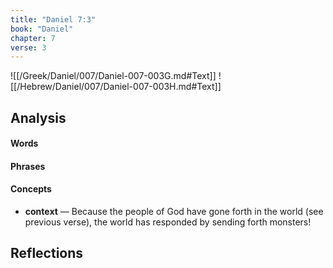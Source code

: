 ```yaml
---
title: "Daniel 7:3"
book: "Daniel"
chapter: 7
verse: 3
---
```

![[/Greek/Daniel/007/Daniel-007-003G.md#Text]]
![[/Hebrew/Daniel/007/Daniel-007-003H.md#Text]]

## Analysis

#### Words

#### Phrases

#### Concepts
- **context** — Because the people of God have gone forth in the world (see previous verse), the world has responded by sending forth monsters!

## Reflections
